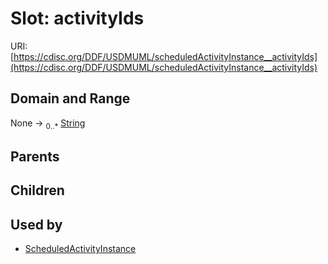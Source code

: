 
# Slot: activityIds




URI: [https://cdisc.org/DDF/USDMUML/scheduledActivityInstance__activityIds](https://cdisc.org/DDF/USDMUML/scheduledActivityInstance__activityIds)


## Domain and Range

None &#8594;  <sub>0..\*</sub> [String](types/String.md)

## Parents


## Children


## Used by

 * [ScheduledActivityInstance](ScheduledActivityInstance.md)
